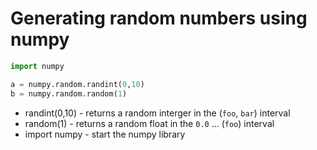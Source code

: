 # Generating random numbers using numpy

```python
import numpy

a = numpy.random.randint(0,10)
b = numpy.random.random(1)
```

- randint(0,10) - returns a random interger in the (`foo`, `bar`) interval
- random(1) - returns a random float in the `0.0` ... (`foo`) interval
- import numpy - start the numpy library
